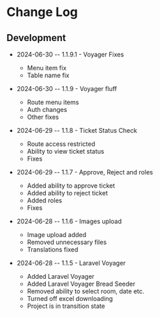 # Change Log

## Development

* 2024-06-30 -- 1.1.9.1 - Voyager Fixes
  * Menu item fix
  * Table name fix

* 2024-06-30 -- 1.1.9 - Voyager fluff
  * Route menu items
  * Auth changes
  * Other fixes

* 2024-06-29 -- 1.1.8 - Ticket Status Check
  * Route access restricted
  * Ability to view ticket status
  * Fixes

* 2024-06-29 -- 1.1.7 - Approve, Reject and roles
  * Added ability to approve ticket
  * Added ability to reject ticket
  * Added roles
  * Fixes

* 2024-06-28 -- 1.1.6 - Images upload
  * Image upload added
  * Removed unnecessary files
  * Translations fixed 

* 2024-06-28 -- 1.1.5 - Laravel Voyager
  * Added Laravel Voyager
  * Added Laravel Voyager Bread Seeder
  * Removed ability to select room, date etc.
  * Turned off excel downloading
  * Project is in transition state